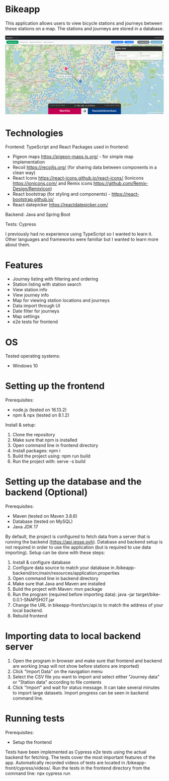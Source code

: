 # Bikeapp

This application allows users to view bicycle stations and journeys between these stations on a map. The stations and journeys are stored in a database.

![Screenshot](bike.png)
# Technologies

Frontend: TypeScript and React
Packages used in frontend: 
- Pigeon maps <https://pigeon-maps.js.org/> - for simple map implementation
- Recoil <https://recoiljs.org/> (for sharing data between components in a clean way)
- React Icons <https://react-icons.github.io/react-icons/> (Ionicons <https://ionicons.com/> and Remix icons <https://github.com/Remix-Design/RemixIcon>)
- React bootstrap (for styling and components) - <https://react-bootstrap.github.io/>
- React datepicker <https://reactdatepicker.com/>

Backend: Java and Spring Boot

Tests: Cypress

I previously had no experience using TypeScript so I wanted to learn it. Other languages and frameworks were familiar but I wanted to learn more about them.

# Features

- Journey listing with filtering and ordering
- Station listing with station search
- View station info
- View journey info
- Map for viewing station locations and journeys
- Data import through UI
- Date filter for journeys
- Map settings
- e2e tests for frontend

# OS

Tested operating systems:
<ul>
<li>Windows 10</li>
</ul>

# Setting up the frontend

Prerequisites:
<ul>
<li>node.js (tested on 16.13.2)</li>
<li>npm & npx (tested on 8.1.2)</li>
</ul>

Install & setup:
<ol>
<li>Clone the repository</li>
<li>Make sure that npm is installed</li>
<li>Open command line in frontend directory</li>
<li>Install packages:
	npm i
</li>
<li>Build the project using:
	npm run build
</li>
<li>Run the project with:
	serve -s build
</li>
</ol>

# Setting up the database and the backend (Optional)

Prerequisites:
<ul>
<li>Maven (tested on Maven 3.8.6)</li>
<li>Database (tested on MySQL)</li>
<li>Java JDK 17</li>
</ul>

By default, the project is configured to fetch data from a server that is running the backend (<https://api.jesse.ovh>). 
Database and backend setup is not required in order to use the application (but is required to use data importing). Setup can be done with these steps:
<ol>
<li>Install & configure database</li>
<li>Configure data source to match your database in /bikeapp-backend/src/main/resources/application.properties</li>
<li>Open command line in backend directory</li>
<li>Make sure that Java and Maven are installed</li>
<li>Build the project with Maven: 
	mvn package
</li>
<li>Run the program (required before importing data): 
	java -jar target/bike-0.0.1-SNAPSHOT.jar
</li>
<li>Change the URL in bikeapp-front/src/api.ts to match the address of your local backend.</li>
<li>Rebuild frontend</li>
</ol>

# Importing data to local backend server

<ol>
<li>Open the program in browser and make sure that frontend and backend are working (map will not show before stations are imported)</li>
<li>Click "Import Data" on the navigation menu</li>
<li>Select the CSV file you want to import and select either "Journey data" or "Station data" according to file contents</li>
<li>Click "Import" and wait for status message. It can take several minutes to import large datasets. Import progress can be seen in backend command line.</li>
</ol>

# Running tests

Prerequisites:
<ul>
<li>Setup the frontend</li>
</ul>

Tests have been implemented as Cypress e2e tests using the actual backend for fetching. The tests cover the most important features of the app. Automatically recorded videos of tests are located in /bikeapp-front/cypress/videos/.
Run the tests in the frontend directory from the command line:
	npx cypress run